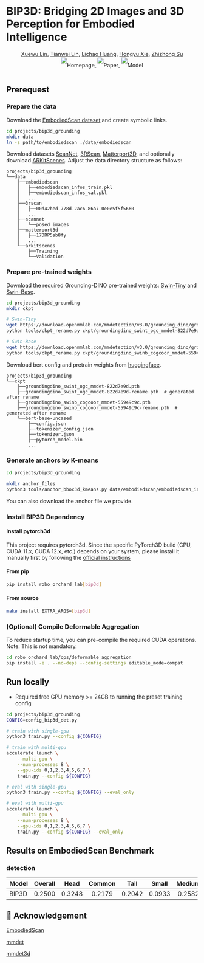 # BIP3D: Bridging 2D Images and 3D Perception for Embodied Intelligence

<div align="center" class="authors">
    <a href="https://scholar.google.com/citations?user=pfXQwcQAAAAJ&hl=en" target="_blank">Xuewu Lin</a>,
    <a href="https://wzmsltw.github.io/" target="_blank">Tianwei Lin</a>,
    <a href="https://scholar.google.com/citations?user=F2e_jZMAAAAJ&hl=en" target="_blank">Lichao Huang</a>,
    <a href="https://openreview.net/profile?id=~HONGYU_XIE2" target="_blank">Hongyu Xie</a>,
    <a href="https://scholar.google.com/citations?user=HQfc8TEAAAAJ&hl=en" target="_blank">Zhizhong Su</a>
</div>

<div align="center" style="line-height: 3;">
  <a href="https://linxuewu.github.io/BIP3D-page/" target="_blank" style="margin: 2px;">
    <img alt="Homepage" src="https://img.shields.io/badge/Homepage-BIP3D-green" style="display: inline-block; vertical-align: middle;"/>
  </a>
  <a href="https://openaccess.thecvf.com/content/CVPR2025/html/Lin_BIP3D_Bridging_2D_Images_and_3D_Perception_for_Embodied_Intelligence_CVPR_2025_paper.html" target="_blank" style="margin: 2px;">
    <img alt="Paper" src="https://img.shields.io/badge/Paper-CVPR2025-red" style="display: inline-block; vertical-align: middle;"/>
  </a>
  <a href="https://huggingface.co/HorizonRobotics/BIP3D_Tiny_Det" target="_blank" style="margin: 2px;">
    <img alt="Model" src="https://img.shields.io/badge/Model-HuggingFace-red" style="display: inline-block; vertical-align: middle;"/>
  </a>
</div>

## Prerequest

### Prepare the data

Download the [EmbodiedScan dataset](https://github.com/OpenRobotLab/EmbodiedScan) and create symbolic links.

```bash
cd projects/bip3d_grounding
mkdir data
ln -s path/to/embodiedscan ./data/embodiedscan
```

Download datasets [ScanNet](https://github.com/ScanNet/ScanNet), [3RScan](https://github.com/WaldJohannaU/3RScan), [Matterport3D](https://github.com/niessner/Matterport), and optionally download [ARKitScenes](https://github.com/apple/ARKitScenes). Adjust the data directory structure as follows:

```text
projects/bip3d_grounding
└──data
    ├──embodiedscan
    │   ├──embodiedscan_infos_train.pkl
    │   ├──embodiedscan_infos_val.pkl
    │   ...
    ├──3rscan
    │   ├──00d42bed-778d-2ac6-86a7-0e0e5f5f5660
    │   ...
    ├──scannet
    │   └──posed_images
    ├──matterport3d
    │   ├──17DRP5sb8fy
    │   ...
    └──arkitscenes
        ├──Training
        └──Validation
```

### Prepare pre-trained weights

Download the required Grounding-DINO pre-trained weights: [Swin-Tiny](https://download.openmmlab.com/mmdetection/v3.0/grounding_dino/groundingdino_swint_ogc_mmdet-822d7e9d.pth) and [Swin-Base](https://download.openmmlab.com/mmdetection/v3.0/grounding_dino/groundingdino_swinb_cogcoor_mmdet-55949c9c.pth).

```bash
cd projects/bip3d_grounding
mkdir ckpt

# Swin-Tiny
wget https://download.openmmlab.com/mmdetection/v3.0/grounding_dino/groundingdino_swint_ogc_mmdet-822d7e9d.pth -O ckpt/groundingdino_swint_ogc_mmdet-822d7e9d.pth
python tools/ckpt_rename.py ckpt/groundingdino_swint_ogc_mmdet-822d7e9d.pth --output ./ckpt

# Swin-Base
wget https://download.openmmlab.com/mmdetection/v3.0/grounding_dino/groundingdino_swinb_cogcoor_mmdet-55949c9c.pth -O ckpt/groundingdino_swinb_cogcoor_mmdet-55949c9c.pth
python tools/ckpt_rename.py ckpt/groundingdino_swinb_cogcoor_mmdet-55949c9c.pth --output ./ckpt
```

Download bert config and pretrain weights from [huggingface](https://huggingface.co/google-bert/bert-base-uncased/tree/main).

```text
projects/bip3d_grounding
└──ckpt
    ├──groundingdino_swint_ogc_mmdet-822d7e9d.pth
    ├──groundingdino_swint_ogc_mmdet-822d7e9d-rename.pth  # generated after rename
    ├──groundingdino_swinb_cogcoor_mmdet-55949c9c.pth
    ├──groundingdino_swinb_cogcoor_mmdet-55949c9c-rename.pth  # generated after rename
    └──bert-base-uncased
        ├──config.json
        ├──tokenizer_config.json
        ├──tokenizer.json
        ├──pytorch_model.bin
        ...
```

### Generate anchors by K-means

```bash
cd projects/bip3d_grounding

mkdir anchor_files
python3 tools/anchor_bbox3d_kmeans.py data/embodiedscan/embodiedscan_infos_train.pkl
```

You can also download the anchor file we provide.

### Install BIP3D Dependency

#### Install pytorch3d

This project requires pytorch3d. Since the specific PyTorch3D build (CPU, CUDA 11.x, CUDA 12.x, etc.) depends on your system, please install it manually first by following the [official instructions](https://github.com/facebookresearch/pytorch3d/blob/main/INSTALL.md)

#### From pip

```bash
pip install robo_orchard_lab[bip3d]
```

#### From source

```bash
make install EXTRA_ARGS=[bip3d]
```

### (Optional) Compile Deformable Aggregation

To reduce startup time, you can pre-compile the required CUDA operations. Note: This is not mandatory.

```bash
cd robo_orchard_lab/ops/deformable_aggregation
pip install -e . --no-deps --config-settings editable_mode=compat
```

## Run locally

* Required free GPU memory >= 24GB to running the preset training config

```bash
cd projects/bip3d_grounding
CONFIG=config_bip3d_det.py

# train with single-gpu
python3 train.py --config ${CONFIG}

# train with multi-gpu
accelerate launch \
    --multi-gpu \
    --num-processes 8 \
    --gpu-ids 0,1,2,3,4,5,6,7 \
    train.py --config ${CONFIG}

# eval with single-gpu
python3 train.py --config ${CONFIG} --eval_only

# eval with multi-gpu
accelerate launch \
    --multi-gpu \
    --num-processes 8 \
    --gpu-ids 0,1,2,3,4,5,6,7 \
    train.py --config ${CONFIG} --eval_only
```

## Results on EmbodiedScan Benchmark

### detection

|Model | Overall | Head | Common | Tail | Small | Medium | Large | ScanNet | 3RScan | MP3D |
|  :----  | :---: |:---: | :---: | :---: | :---:| :---:|:---:|:---: | :---: | :----: |
|BIP3D | 0.2500 |0.3248|0.2179|0.2042|0.0933|0.2582|0.1569|0.2786|0.3987|0.1238|


## :handshake: Acknowledgement
[EmbodiedScan](https://github.com/OpenRobotLab/EmbodiedScan)

[mmdet](https://github.com/open-mmlab/mmdetection)

[mmdet3d](https://github.com/open-mmlab/mmdetection3d)
